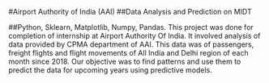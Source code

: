 #Airport Authority of India (AAI)
##Data Analysis and Prediction on MIDT

##Python, Sklearn, Matplotlib, Numpy, Pandas.
This project was done for completion of internship at Airport Authority Of India. It involved analysis of data provided by CPMA department of AAI. This data was of passengers, freight flights and flight movements of All India and Delhi region of each month since 2018. Our objective was to find patterns and use them to predict the data for upcoming years using predictive models.

